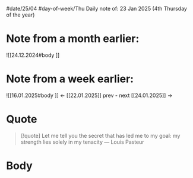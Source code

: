 
#date/25/04
#day-of-week/Thu
Daily note of: 23 Jan 2025 (4th Thursday of the year)

# Note from a month earlier:
![[24.12.2024#body ]]

# Note from a week earlier:
![[16.01.2025#body ]]
 <- [[22.01.2025]] prev - next [[24.01.2025]] ->
# Quote

> [!quote] Let me tell you the secret that has led me to my goal: my strength lies solely in my tenacity
> — Louis Pasteur
# Body

